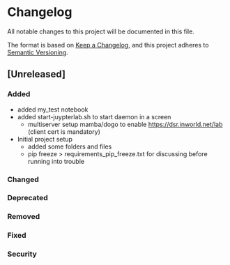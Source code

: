 # Changelog

All notable changes to this project will be documented in this file.

The format is based on [Keep a Changelog](https://keepachangelog.com/en/1.0.0/),
and this project adheres to [Semantic Versioning](https://semver.org/spec/v2.0.0.html).

## [Unreleased]

### Added
- added my_test notebook
- added start-juypterlab.sh to start daemon in a screen
  - multiserver setup mamba/dogo to enable https://dsr.inworld.net/lab (client cert is mandatory)
- Initial project setup
  - added some folders and files
  - pip freeze > requirements_pip_freeze.txt for discussing before running into trouble

### Changed

### Deprecated

### Removed

### Fixed

### Security
